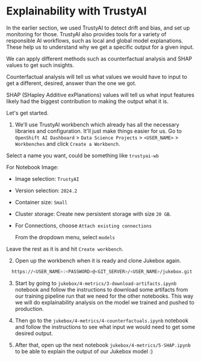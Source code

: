 # Explainability with TrustyAI

In the earlier section, we used TrustyAI to detect drift and bias, and set up monitoring for those. TrustyAI also provides tools for a variety of responsible AI workflows, such as local and global model explanations. These help us to understand why we get a specific output for a given input. 

We can apply different methods such as counterfactual analysis and SHAP values to get such insights. 

Counterfactual analysis will tell us what values we would have to input to get a different, desired, answer than the one we got.

SHAP (SHapley Additive exPlanations) values will tell us what input features likely had the biggest contribution to making the output what it is. 

Let's get started.

1. We'll use TrustyAI workbench which already has all the necessary libraries and configuration. It'll just make things easier for us. Go to `OpenShift AI Dashboard` >  `Data Science Projects` > `<USER_NAME>` > `Workbenches` and click `Create a Workbench`.

  Select a name you want, could be something like `trustyai-wb` 

  For Notebook Image: 

  - Image selection: `TrustyAI`

  - Version selection: `2024.2`

  - Container size: `Small`

  - Cluster storage: Create new persistent storage with size `20 GB`. 

  - For Connections, choose `Attach existing connections`
    
    From the dropdown menu, select `models`

  Leave the rest as it is and hit `Create workbench`.


2. Open up the workbench when it is ready and clone Jukebox again.

  ```bash
    https://<USER_NAME>:<PASSWORD>@<GIT_SERVER>/<USER_NAME>/jukebox.git
  ```

3. Start by going to `jukebox/4-metrics/3-download-artifacts.ipynb` notebook and follow the instructions to download some artifacts from our training pipeline run that we need for the other notebooks. This way we will do explainability analysis on the model we trained and pushed to production.

4. Then go to the `jukebox/4-metrics/4-counterfactuals.ipynb` notebook and follow the instructions to see what input we would need to get some desired output.

5. After that, open up the next notebook `jukebox/4-metrics/5-SHAP.ipynb` to be able to explain the output of our Jukebox model :) 



